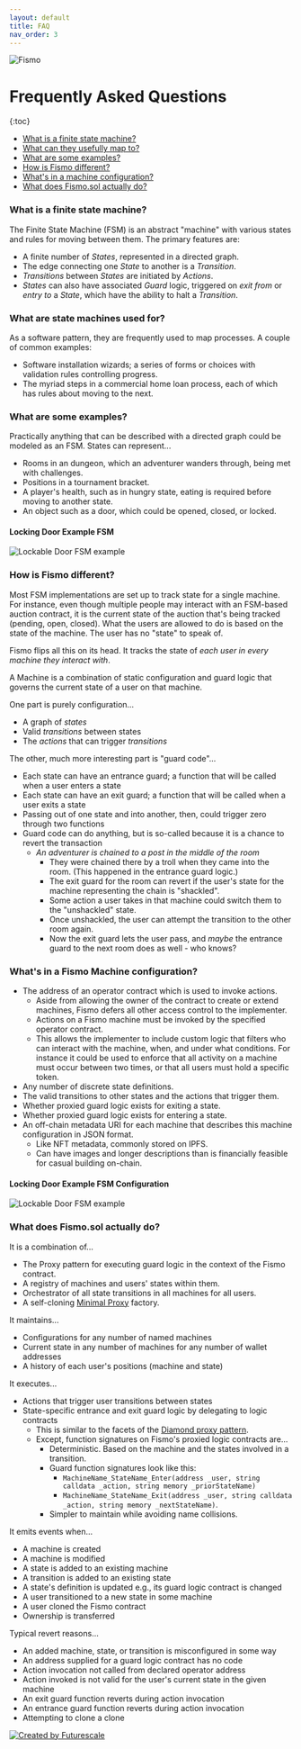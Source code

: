 ```yaml
---
layout: default
title: FAQ
nav_order: 3
---
```

![Fismo](images/fismo-logo.png)

# Frequently Asked Questions

{:toc}


* [What is a finite state machine?](#what-is-a-finite-state-machine)
* [What can they usefully map to?](#what-are-state-machines-used-for)
* [What are some examples?](#what-are-some-examples)
* [How is Fismo different?](#how-is-fismo-different)
* [What's in a machine configuration?](#whats-in-a-fismo-machine-configuration)
* [What does Fismo.sol actually do?](#what-does-fismosol-actually-do)

### What is a finite state machine?
The Finite State Machine (FSM) is an abstract "machine" with various states and rules for moving between them. The primary features are:
- A finite number of _States_, represented in a directed graph. 
- The edge connecting one _State_ to another is a _Transition_.
- _Transitions_ between _States_ are initiated by _Actions_.
- _States_ can also have associated _Guard_ logic, triggered on _exit from_ or _entry to_ a _State_, which have the ability to halt a _Transition_.

### What are state machines used for?
As a software pattern, they are frequently used to map processes. A couple of common examples:
  * Software installation wizards; a series of forms or choices with validation rules controlling progress.
  * The myriad steps in a commercial home loan process, each of which has rules about moving to the next.

### What are some examples?
Practically anything that can be described with a directed graph could be modeled as an FSM. States can represent...
  * Rooms in an dungeon, which an adventurer wanders through, being met with challenges.
  * Positions in a tournament bracket.
  * A player's health, such as in hungry state, eating is required before moving to another state.
  * An object such as a door, which could be opened, closed, or locked.
  
#### Locking Door Example FSM 
![Lockable Door FSM example](images/LockableDoorFSM.png)

### How is Fismo different?
Most FSM implementations are set up to track state for a single machine.
For instance, even though multiple people may interact with an FSM-based auction contract, it is the current state of 
the auction that's being tracked (pending, open, closed). What the users are allowed to do is based on the state of 
the machine. The user has no "state" to speak of.

Fismo flips all this on its head. It tracks the state of _each user in every machine they interact with_.

A Machine is a combination of static configuration and guard logic that governs the current state of a user on that machine.

One part is purely configuration...
  * A graph of _states_
  * Valid _transitions_ between states
  * The _actions_ that can trigger _transitions_

The other, much more interesting part is "guard code"...
  * Each state can have an entrance guard; a function that will be called when a user enters a state
  * Each state can have an exit guard; a function that will be called when a user exits a state
  * Passing out of one state and into another, then, could trigger zero through two functions
  * Guard code can do anything, but is so-called because it is a chance to revert the transaction
    - _An adventurer is chained to a post in the middle of the room_
      - They were chained there by a troll when they came into the room. (This happened in the entrance guard logic.)
      - The exit guard for the room can revert if the user's state for the machine representing the chain is "shackled".
      - Some action a user takes in that machine could switch them to the "unshackled" state.
      - Once unshackled, the user can attempt the transition to the other room again.
      - Now the exit guard lets the user pass, and _maybe_ the entrance guard to the next room does as well - who knows?

### What's in a Fismo Machine configuration?
* The address of an operator contract which is used to invoke actions.
  * Aside from allowing the owner of the contract to create or extend machines, Fismo defers all other access control to the implementer. 
  * Actions on a Fismo machine must be invoked by the specified operator contract.
  * This allows the implementer to include custom logic that filters who can interact with the machine, when, and under what conditions. For instance it could be used to enforce that all activity on a machine must occur between two times, or that all users must hold a specific token.
* Any number of discrete state definitions.
* The valid transitions to other states and the actions that trigger them.
* Whether proxied guard logic exists for exiting a state.
* Whether proxied guard logic exists for entering a state.
* An off-chain metadata URI for each machine that describes this machine configuration in JSON format.
    - Like NFT metadata, commonly stored on IPFS.
    - Can have images and longer descriptions than is financially feasible for casual building on-chain.

#### Locking Door Example FSM Configuration
![Lockable Door FSM example](images/LockableDoorConfig.png)

### What does Fismo.sol actually do?
It is a combination of...
  - The Proxy pattern for executing guard logic in the context of the Fismo contract.
  - A registry of machines and users' states within them.
  - Orchestrator of all state transitions in all machines for all users.
  - A self-cloning [Minimal Proxy](https://eips.ethereum.org/EIPS/eip-1167) factory.

It maintains...
  * Configurations for any number of named machines
  * Current state in any number of machines for any number of wallet addresses
  * A history of each user's positions (machine and state)

It executes...
  * Actions that trigger user transitions between states
  * State-specific entrance and exit guard logic by delegating to logic contracts
    - This is similar to the facets of the [Diamond proxy pattern](https://eips.ethereum.org/EIPS/eip-2535).
    - Except, function signatures on Fismo's proxied logic contracts are...
      - Deterministic. Based on the machine and the states involved in a transition.
      - Guard function signatures look like this: 
        - `MachineName_StateName_Enter(address _user, string calldata _action, string memory _priorStateName)` 
        - `MachineName_StateName_Exit(address _user, string calldata _action, string memory _nextStateName)`.
      - Simpler to maintain while avoiding name collisions.

It emits events when...
  * A machine is created
  * A machine is modified
  * A state is added to an existing machine
  * A transition is added to an existing state
  * A state's definition is updated e.g., its guard logic contract is changed
  * A user transitioned to a new state in some machine
  * A user cloned the Fismo contract
  * Ownership is transferred

Typical revert reasons...
  * An added machine, state, or transition is misconfigured in some way
  * An address supplied for a guard logic contract has no code
  * Action invocation not called from declared operator address
  * Action invoked is not valid for the user's current state in the given machine
  * An exit guard function reverts during action invocation
  * An entrance guard function reverts during action invocation
  * Attempting to clone a clone

[![Created by Futurescale](images/created-by.png)](https://futurescale.com)
